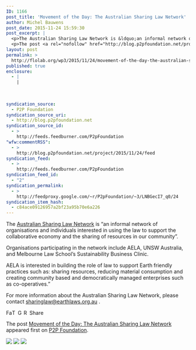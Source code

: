 ```yaml
---
ID: 1166
post_title: 'Movement of the Day: The Australian Sharing Law Network'
author: Michel Bauwens
post_date: 2015-11-24 15:59:30
post_excerpt: |
  <p>The Australian Sharing Law Network is &ldquo;an informal network of organisations and individuals interested in using the law to support the collaborative economy and the sharing of resources in our community&rdquo;. Organisations participating in the network include AELA, UNSW Australia, and Melbourne Law School&rsquo;s Sustainability Business Clinic. AELA is interested in building the role of [&hellip;]</p>
  <p>The post <a rel="nofollow" href="http://blog.p2pfoundation.net/project/2015/11/24">Movement of the Day: The Australian Sharing Law Network</a> appeared first on <a rel="nofollow" href="http://blog.p2pfoundation.net/">P2P Foundation</a>.</p>
layout: post
permalink: >
  http://flolab.org/wp3/2015/11/24/movement-of-the-day-the-australian-sharing-law-network/
published: true
enclosure:
  - |
    |
        
        
        
syndication_source:
  - P2P Foundation
syndication_source_uri:
  - http://blog.p2pfoundation.net
syndication_source_id:
  - >
    http://feeds.feedburner.com/P2pFoundation
"wfw:commentRSS":
  - >
    http://blog.p2pfoundation.net/project/2015/11/24/feed
syndication_feed:
  - >
    http://feeds.feedburner.com/P2pFoundation
syndication_feed_id:
  - "2"
syndication_permalink:
  - >
    http://feedproxy.google.com/~r/P2pFoundation/~3/LNBGecI7_q0/24
syndication_item_hash:
  - c84ace09126957a2bf23a95b70e6a226
---
```

The [Australian Sharing Law Network][1] is “an informal network of organisations and individuals interested in using the law to support the collaborative economy and the sharing of resources in our community”.

Organisations participating in the network include AELA, UNSW Australia, and Melbourne Law School’s Sustainability Business Clinic.

AELA is interested in building the role of law to support Earth friendly practices such as: sharing resources, reducing material consumption and creating community based and democratically managed enterprises such as co-operatives.” 

For more information about the Australian Sharing Law Network, please contact sharinglaw@earthlaws.org.au .

<a class="a2a_button_facebook" href="http://www.addtoany.com/add_to/facebook?linkurl=http%3A%2F%2Fblog.p2pfoundation.net%2Fproject%2F2015%2F11%2F24&linkname=Movement%20of%20the%20Day%3A%20The%20Australian%20Sharing%20Law%20Network" title="Facebook" rel="nofollow"><img src="http://blog.p2pfoundation.net/wp-content/plugins/add-to-any/icons/facebook.png" width="16" height="16" alt="Facebook" /></a><a class="a2a_button_twitter" href="http://www.addtoany.com/add_to/twitter?linkurl=http%3A%2F%2Fblog.p2pfoundation.net%2Fproject%2F2015%2F11%2F24&linkname=Movement%20of%20the%20Day%3A%20The%20Australian%20Sharing%20Law%20Network" title="Twitter" rel="nofollow"><img src="http://blog.p2pfoundation.net/wp-content/plugins/add-to-any/icons/twitter.png" width="16" height="16" alt="Twitter" /></a><a class="a2a_button_google_plus" href="http://www.addtoany.com/add_to/google_plus?linkurl=http%3A%2F%2Fblog.p2pfoundation.net%2Fproject%2F2015%2F11%2F24&linkname=Movement%20of%20the%20Day%3A%20The%20Australian%20Sharing%20Law%20Network" title="Google+" rel="nofollow"><img src="http://blog.p2pfoundation.net/wp-content/plugins/add-to-any/icons/google_plus.png" width="16" height="16" alt="Google+" /></a><a class="a2a_button_reddit" href="http://www.addtoany.com/add_to/reddit?linkurl=http%3A%2F%2Fblog.p2pfoundation.net%2Fproject%2F2015%2F11%2F24&linkname=Movement%20of%20the%20Day%3A%20The%20Australian%20Sharing%20Law%20Network" title="Reddit" rel="nofollow"><img src="http://blog.p2pfoundation.net/wp-content/plugins/add-to-any/icons/reddit.png" width="16" height="16" alt="Reddit" /></a><a class="a2a_dd a2a_target addtoany_share_save" href="https://www.addtoany.com/share#url=http%3A%2F%2Fblog.p2pfoundation.net%2Fproject%2F2015%2F11%2F24&title=Movement%20of%20the%20Day%3A%20The%20Australian%20Sharing%20Law%20Network" id="wpa2a_2"><img src="http://blog.p2pfoundation.net/wp-content/plugins/add-to-any/share_save_120_16.png" width="120" height="16" alt="Share" /></a>

The post <a rel="nofollow" href="http://blog.p2pfoundation.net/project/2015/11/24">Movement of the Day: The Australian Sharing Law Network</a> appeared first on <a rel="nofollow" href="http://blog.p2pfoundation.net/">P2P Foundation</a>.

<div class="feedflare">
  <a href="http://feeds.feedburner.com/~ff/P2pFoundation?a=LNBGecI7_q0:__u_bVtwA64:7Q72WNTAKBA"><img src="http://feeds.feedburner.com/~ff/P2pFoundation?d=7Q72WNTAKBA" border="0" /></img></a> <a href="http://feeds.feedburner.com/~ff/P2pFoundation?a=LNBGecI7_q0:__u_bVtwA64:D7DqB2pKExk"><img src="http://feeds.feedburner.com/~ff/P2pFoundation?i=LNBGecI7_q0:__u_bVtwA64:D7DqB2pKExk" border="0" /></img></a> <a href="http://feeds.feedburner.com/~ff/P2pFoundation?a=LNBGecI7_q0:__u_bVtwA64:2mJPEYqXBVI"><img src="http://feeds.feedburner.com/~ff/P2pFoundation?d=2mJPEYqXBVI" border="0" /></img></a>
</div>

<img src="http://feeds.feedburner.com/~r/P2pFoundation/~4/LNBGecI7_q0" height="1" width="1" alt="" />

 [1]: http://www.earthlaws.org.au/what-we-do-australia/sharing-law-network/